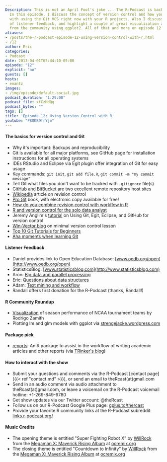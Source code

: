 ```yaml
---
Description: This is not an April Fool's joke ... The R-Podcast is back once again!
  In this episode, I discuss the concept of version control and how you can get started
  with using the Git VCS right now with your R projects. Also I discuss a big batch
  of listener feedback, and highlight a couple of great visualization applications
  from the community using ggplot2. All of that and more on episode 12 of the R-Podcast!
aliases:
- /posts/the-r-podcast-episode-12-using-version-control-with-r.html
- /12
author: Eric
categories:
- Podcast
date: 2013-04-01T05:44:10-05:00
episode: "12"
explicit: "no"
guests: []
hosts:
- enantz
images:
- /img/episode/default-social.jpg
podcast_duration: "1:29:00"
podcast_file: xfCzHdQq
podcast_bytes: ""
tags: []
title: 'Episode 12: Using Version Control with R'
youtube: "P8QKB9frYjo"
---
```


#### The basics for version control and Git

-   Why it's important: Backups and reproducibility
-   Git is available for all major platforms, see GitHub page for installation instructions for all operating systems
-   IDEs RStudio and Eclipse via Egit plugin offer integration of Git for easy usage
-   Key commands: `git init`, `git add file.R`, `git commit -m "my commit message"`
-   Tell Git what files you don't want to be tracked with `.gitignore` file(s)
-   [GitHub](https://github.com/) and [BitBucket](https://bitbucket.org/) are two excellent remote repository host sites
-   [Wikipedia](http://en.wikipedia.org/wiki/Revision_control) article on revision control
-   [Pro Git](http://git-scm.com/book) book, with electronic copy available for free!
-   [How do you combine revision control with workflow in R](http://stackoverflow.com/questions/2286831/how-do-you-combine-revision-control-with-workflow-for-r)
-   [R and version control for the solo data analyst](http://stackoverflow.com/questions/2712421/r-and-version-control-for-the-solo-data-analyst)
-   Jeremy Anglim's [tutorial](http://jeromyanglim.blogspot.com/2010/11/getting-started-with-git-egit-eclipse.html) on Using Git, Egit, Eclipse, and GitHub for version control
-   [Win-Vector blog](http://www.win-vector.com/blog/2012/07/minimal-version-control-lesson-use-it/) on minimal version control lesson
-   [Top 10 Git Tutorials for Beginners](http://sixrevisions.com/resources/git-tutorials-beginners/)
-   [Aha moments when learning Git](http://betterexplained.com/articles/aha-moments-when-learning-git/)

#### Listener Feedback

-   Daniel provides link to Open Education Database: [www.oedb.org/open](http://www.oedb.org/open)
-   StatisticsBlog: [www.statisticsblog.com](http://www.statisticsblog.com)
-   Aron: [Big data and parallel processing](http://pastebin.com/4SrXPgnh)
-   Eric: [Questions about data structures](http://pastebin.com/WcaWSFii)
-   Adam: [Text mining and workflow](http://pastebin.com/KrcdZNE6)
-   Randall offers first donation for the R-Podcast (thanks, Randall!)

#### R Community Roundup

-   [Visualization](http://www.rodrigozamith.com/2013/03/20/visualizing-season-performance-by-ncaa-tournament-teams/) of season performance of NCAA tournament teams by Rodrigo Zamith
-   Plotting lm and glm models with ggplot via [strengejacke.wordpress.com](http://strengejacke.wordpress.com/2013/03/22/plotting-lm-and-glm-models-with-ggplot-rstats/)

#### Package pick

-   [reports](http://cran.r-project.org/web/packages/reports/): An R package to assist in the workflow of writing academic articles and other reports (via [TRinker's blog](http://trinkerrstuff.wordpress.com/2013/03/12/reports-0-1-2-released/))

#### How to interact with the show

-   Submit your questions and comments via the R-Podcast [contact page]({{< ref "contact.md" >}}), or send an email to theRcast(at)gmail.com
-   Send in an audio comment via audio attachment to theRcast(at)gmail.com, or leave a voicemail on the R-Podcast voicemail hotline: +1-269-849-9780
-   Get show updates via our Twitter account: @theRcast
-   Follow us on our R-Podcast Google Plus page: [gplus.to/thercast](http://gplus.to/thercast)
-   Provide your favorite R community links at the R-Podcast subreddit: [links.r-podcast.org/](http://links.r-podcast.org/)

#### Music Credits

-   The opening theme is entitled "Super Fighting Robot X" by [WillRock](http://ocremix.org/artist/5043/willrock) from the [Megaman X: Maverick Rising Album](http://maverick.ocremix.org/) at [ocremix.org](http://www.ocremix.org)
-   The closing theme is entitled "Countdown to Infinity" by [WillRock](http://ocremix.org/artist/5043/willrock) from the [Megaman X: Maverick Rising Album](http://maverick.ocremix.org/) at [ocremix.org](http://www.ocremix.org)
